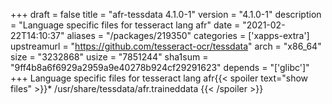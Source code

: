 +++
draft = false
title = "afr-tessdata 4.1.0-1"
version = "4.1.0-1"
description = "Language specific files for tesseract lang afr"
date = "2021-02-22T14:10:37"
aliases = "/packages/219350"
categories = ['xapps-extra']
upstreamurl = "https://github.com/tesseract-ocr/tessdata"
arch = "x86_64"
size = "3232868"
usize = "7851244"
sha1sum = "9ff4b8a6f6929a2959a9e40278b924cf29291623"
depends = "['glibc']"
+++
Language specific files for tesseract lang afr{{< spoiler text="show files" >}}* /usr/share/tessdata/afr.traineddata
{{< /spoiler >}}